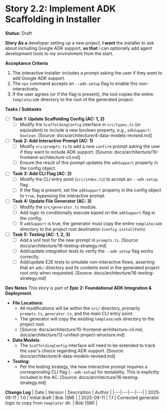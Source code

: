 # Story 2.2: Implement ADK Scaffolding in Installer

**Status:** Draft

**Story**
**As a** developer setting up a new project,
**I want** the installer to ask about including Google ADK support,
**so that** I can optionally add agent development tools to my environment from the start.

**Acceptance Criteria**
1. The interactive installer includes a prompt asking the user if they want to add Google ADK support.
2. The `npx` command accepts an `--adk-setup` flag to enable this non-interactively.
3. If the user agrees (or if the flag is present), the tool copies the entire `template/adk` directory to the root of the generated project.

**Tasks / Subtasks**
- [ ] **Task 1: Update Scaffolding Config (AC: 1, 2)**
  - [ ] Modify the `ScaffoldingConfig` interface in `src/types.ts` (or equivalent) to include a new boolean property, e.g., `adkSupport: boolean`. [Source: docs/architecture/4-data-models-revised.md]
- [ ] **Task 2: Add Interactive Prompt (AC: 1)**
  - [ ] Modify `src/prompts.ts` to add a new `confirm` prompt asking the user if they want to include ADK support. [Source: docs/architecture/10-frontend-architecture-cli.md]
  - [ ] Ensure the result of this prompt updates the `adkSupport` property in the config object.
- [ ] **Task 3: Add CLI Flag (AC: 2)**
  - [ ] Modify the CLI entry point (`src/index.ts`) to accept an `--adk-setup` flag.
  - [ ] If the flag is present, set the `adkSupport` property in the config object to `true`, bypassing the interactive prompt.
- [ ] **Task 4: Update File Generator (AC: 3)**
  - [ ] Modify the `src/generator.ts` module.
  - [ ] Add logic to conditionally execute based on the `adkSupport` flag in the config.
  - [ ] If `adkSupport` is true, the generator must copy the entire `template/adk` directory to the project root destination (`config.installPath`).
- [ ] **Task 5: Testing (AC: 1, 2, 3)**
  - [ ] Add a unit test for the new prompt in `prompts.ts`. [Source: docs/architecture/16-testing-strategy.md]
  - [ ] Add/update integration tests to verify the `--adk-setup` flag works correctly.
  - [ ] Add/update E2E tests to simulate non-interactive flows, asserting that an `adk/` directory and its contents exist in the generated project root only when requested. [Source: docs/architecture/16-testing-strategy.md]

**Dev Notes**
This story is part of **Epic 2: Foundational ADK Integration & Deployment**.

- **File Locations**:
  - All modifications will be within the `src/` directory, primarily `prompts.ts`, `generator.ts`, and the main CLI entry point.
  - The generator will copy the existing `template/adk` directory to the project root.
  - [Source: docs/architecture/10-frontend-architecture-cli.md, docs/architecture/12-unified-project-structure.md]
- **Data Models**:
  - The `ScaffoldingConfig` interface will need to be extended to track the user's choice regarding ADK support. [Source: docs/architecture/4-data-models-revised.md]
- **Testing**:
  - Per the testing strategy, the new interactive prompt requires a corresponding CLI flag (`--adk-setup`) for testability. This is explicitly included in the AC. [Source: docs/architecture/16-testing-strategy.md]

**Change Log**
| Date | Version | Description | Author |
|---|---|---|---|
| 2025-09-11 | 1.0 | Initial draft | Bob (SM) |
| 2025-09-11 | 1.1 | Corrected generator logic to copy from `template/` dir. | Bob (SM) |
